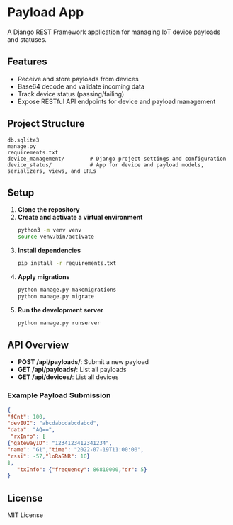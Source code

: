 # Payload App

A Django REST Framework application for managing IoT device payloads and statuses.

## Features
- Receive and store payloads from devices
- Base64 decode and validate incoming data
- Track device status (passing/failing)
- Expose RESTful API endpoints for device and payload management

## Project Structure
```
db.sqlite3
manage.py
requirements.txt
device_management/        # Django project settings and configuration
device_status/            # App for device and payload models, serializers, views, and URLs
```

## Setup
1. **Clone the repository**
2. **Create and activate a virtual environment**
   ```sh
   python3 -m venv venv
   source venv/bin/activate
   ```
3. **Install dependencies**
   ```sh
   pip install -r requirements.txt
   ```
4. **Apply migrations**
   ```sh
   python manage.py makemigrations
   python manage.py migrate
   ```
5. **Run the development server**
   ```sh
   python manage.py runserver
   ```

## API Overview
- **POST /api/payloads/**: Submit a new payload
- **GET /api/payloads/**: List all payloads
- **GET /api/devices/**: List all devices

### Example Payload Submission
```json
{
"fCnt": 100,
"devEUI": "abcdabcdabcdabcd",
"data": "AQ==",
 "rxInfo": [
{"gatewayID": "1234123412341234",
"name": "G1","time": "2022-07-19T11:00:00",
"rssi": -57,"loRaSNR": 10}
],
   "txInfo": {"frequency": 86810000,"dr": 5}
}

```

## License
MIT License
